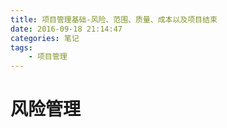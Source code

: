```yaml
---
title: 项目管理基础-风险、范围、质量、成本以及项目结束
date: 2016-09-18 21:14:47
categories: 笔记
tags: 
	- 项目管理
---
```

# 风险管理 #

